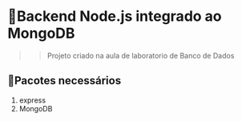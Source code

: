 # 🚀Backend Node.js integrado ao MongoDB
>> Projeto criado na aula de laboratorio de Banco de Dados

## 📁Pacotes necessários
1. express
2. MongoDB